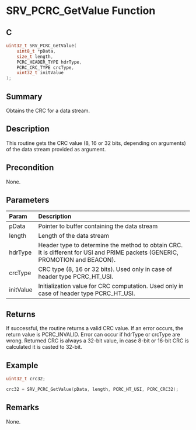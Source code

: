 # SRV_PCRC_GetValue Function

## C

```c
uint32_t SRV_PCRC_GetValue(
    uint8_t *pData,
    size_t length,
    PCRC_HEADER_TYPE hdrType,
    PCRC_CRC_TYPE crcType,
    uint32_t initValue
);
```

## Summary

Obtains the CRC for a data stream.

## Description

This routine gets the CRC value (8, 16 or 32 bits, depending on arguments) of the data stream provided as argument.

## Precondition

None.

## Parameters

| Param | Description |
|:----- |:----------- |
| pData | Pointer to buffer containing the data stream |
| length | Length of the data stream |
| hdrType | Header type to determine the method to obtain CRC. It is different for USI and PRIME packets (GENERIC, PROMOTION and BEACON). |
| crcType | CRC type (8, 16 or 32 bits). Used only in case of header type PCRC_HT_USI. |
| initValue | Initialization value for CRC computation. Used only in case of header type PCRC_HT_USI. |

## Returns

If successful, the routine returns a valid CRC value. If an error occurs, the return value is PCRC_INVALID. Error can occur if hdrType or crcType are wrong.
Returned CRC is always a 32-bit value, in case 8-bit or 16-bit CRC is calculated it is casted to 32-bit.

## Example

```c
uint32_t crc32;

crc32 = SRV_PCRC_GetValue(pData, length, PCRC_HT_USI, PCRC_CRC32);
```

## Remarks

None.
